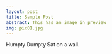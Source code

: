 ```yaml
---
layout: post
title: Sample Post
abstract: This has an image in preview
img: pic01.jpg
---
```

Humpty Dumpty Sat on a wall.